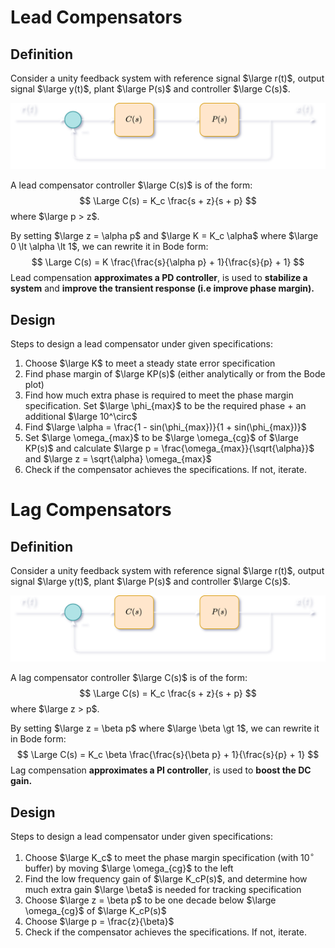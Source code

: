 # Lead Compensators

## Definition

Consider a unity feedback system with reference signal $\large r(t)$, output signal $\large y(t)$, plant $\large P(s)$ and controller $\large C(s)$.

![Unity feedback block diagram](img/ReferenceTracking/UnityFeedbackDark.png)

A lead compensator controller $\large C(s)$ is of the form:
$$
\Large C(s) = K_c \frac{s + z}{s + p}
$$
where $\large p > z$.

By setting $\large z = \alpha p$ and $\large K = K_c \alpha$ where $\large 0 \lt \alpha \lt 1$, we can rewrite it in Bode form:
$$
\Large C(s) = K \frac{\frac{s}{\alpha p} + 1}{\frac{s}{p} + 1}
$$
Lead compensation **approximates a PD controller**, is used to **stabilize a system** and **improve the transient response (i.e improve phase margin).**

## Design

Steps to design a lead compensator under given specifications:

1. Choose $\large K$ to meet a steady state error specification
2. Find phase margin of $\large KP(s)$ (either analytically or from the Bode plot)
3. Find how much extra phase is required to meet the phase margin specification. Set $\large \phi_{max}$ to be the required phase + an additional $\large 10^\circ$
4. Find $\large \alpha = \frac{1 - sin(\phi_{max})}{1 + sin(\phi_{max})}$
5. Set $\large \omega_{max}$ to be $\large \omega_{cg}$ of $\large KP(s)$ and calculate $\large p = \frac{\omega_{max}}{\sqrt{\alpha}}$ and $\large z = \sqrt{\alpha} \omega_{max}$
6. Check if the compensator achieves the specifications. If not, iterate.

# Lag Compensators

## Definition

Consider a unity feedback system with reference signal $\large r(t)$, output signal $\large y(t)$, plant $\large P(s)$ and controller $\large C(s)$.

![Unity feedback block diagram](img/ReferenceTracking/UnityFeedbackDark.png)

A lag compensator controller $\large C(s)$ is of the form:
$$
\Large C(s) = K_c \frac{s + z}{s + p}
$$
where $\large z > p$.

By setting $\large z = \beta p$ where $\large \beta \gt 1$, we can rewrite it in Bode form:
$$
\Large C(s) = K_c \beta \frac{\frac{s}{\beta p} + 1}{\frac{s}{p} + 1}
$$
Lag compensation **approximates a PI controller**, is used to **boost the DC gain.**

## Design

Steps to design a lead compensator under given specifications:

1. Choose $\large K_c$ to meet the phase margin specification (with $10^\circ$ buffer) by moving $\large \omega_{cg}$ to the left
2. Find the low frequency gain of $\large K_cP(s)$, and determine how much extra gain $\large \beta$ is needed for tracking specification
3. Choose $\large z = \beta p$ to be one decade below $\large \omega_{cg}$ of $\large K_cP(s)$
4. Choose $\large p = \frac{z}{\beta}$
5. Check if the compensator achieves the specifications. If not, iterate.